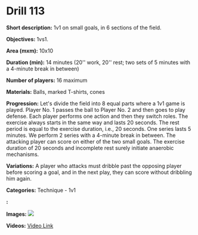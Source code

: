 # Drill 113

**Short description:**
1v1 on small goals, in 6 sections of the field.

**Objectives:**
1vs1.

**Area (mxm):**
10x10

**Duration (min):**
14 minutes (20'' work, 20'' rest; two sets of 5 minutes with a 4-minute break in between)

**Number of players:**
16 maximum

**Materials:**
Balls, marked T-shirts, cones

**Progression:**
Let's divide the field into 8 equal parts where a 1v1 game is played. Player No. 1 passes the ball to Player No. 2 and then goes to play defense. Each player performs one action and then they switch roles. The exercise always starts in the same way and lasts 20 seconds. The rest period is equal to the exercise duration, i.e., 20 seconds. One series lasts 5 minutes. We perform 2 series with a 4-minute break in between. The attacking player can score on either of the two small goals. The exercise duration of 20 seconds and incomplete rest surely initiate anaerobic mechanisms.

**Variations:**
A player who attacks must dribble past the opposing player before scoring a goal, and in the next play, they can score without dribbling him again.

**Categories:**
Technique - 1v1

**:**


**Images:**
![](https://www.coachingfutsal.com/\images\de8d97e6da2b42c4834334cfd2896ddc53bb0f36e94ed0e3f3248d31c03dcd1aea71ffa64bcf9d2ac57f89268d8b5e252bed1210c47b07f9bb31cc788e4538a84db20208bd204.jpg)

**Videos:**
[Video Link](https://www.youtube.com/embed/O0dcmgswfw0)

